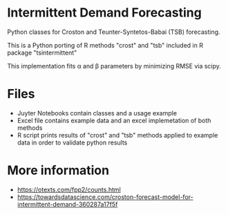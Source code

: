 # Intermittent Demand Forecasting

Python classes for Croston and Teunter-Syntetos-Babai (TSB) forecasting.

This is a Python porting of R methods "crost" and "tsb" included in R package "tsintermittent"

This implementation fits &alpha; and &beta; parameters by minimizing RMSE via scipy.

# Files
- Juyter Notebooks contain classes and a usage example
- Excel file contains example data and an excel implemetation of both methods
- R script prints results of "crost" and "tsb" methods applied to example data in order to validate python results

# More information
- https://otexts.com/fpp2/counts.html
- https://towardsdatascience.com/croston-forecast-model-for-intermittent-demand-360287a17f5f
